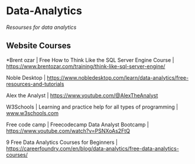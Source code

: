 
# Data-Analytics
_Resourses for data analytics_
  
## Website Courses
*Brent ozar |
Free How to Think Like the SQL Server Engine Course |
https://www.brentozar.com/training/think-like-sql-server-engine/

Noble Desktop |
https://www.nobledesktop.com/learn/data-analytics/free-resources-and-tutorials

Alex the Analyst |
https://www.youtube.com/@AlexTheAnalyst

W3Schools | 
Learning and practice help for all types of programming |
www.w3schools.com

Free code camp |
Freecodecamp Data Analyst Bootcamp |
https://www.youtube.com/watch?v=PSNXoAs2FtQ

9 Free Data Analytics Courses for Beginners |
https://careerfoundry.com/en/blog/data-analytics/free-data-analytics-courses/

